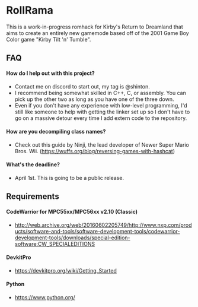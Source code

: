 # RollRama
This is a work-in-progress romhack for Kirby's Return to Dreamland that aims to create an entirely new gamemode based off of the 2001 Game Boy Color game "Kirby Tilt 'n' Tumble".

## FAQ

#### How do I help out with this project?
* Contact me on discord to start out, my tag is @shinton.
* I recommend being somewhat skilled in C++, C, or assembly. You can pick up the other two as long as you have one of the three down.
* Even if you don't have any experience with low-level programming, I'd still like someone to help with getting the linker set up so I don't have to go on a massive detour every time I add extern code to the repository.

#### How are you decompiling class names?
* Check out this guide by Ninji, the lead developer of Newer Super Mario Bros. Wii. (https://wuffs.org/blog/reversing-games-with-hashcat)

#### What's the deadline?
* April 1st. This is going to be a public release.

## Requirements

#### CodeWarrior for MPC55xx/MPC56xx v2.10 (Classic)
* http://web.archive.org/web/20160602205749/http://www.nxp.com/products/software-and-tools/software-development-tools/codewarrior-development-tools/downloads/special-edition-software:CW_SPECIALEDITIONS

#### DevkitPro
* https://devkitpro.org/wiki/Getting_Started

#### Python
* https://www.python.org/